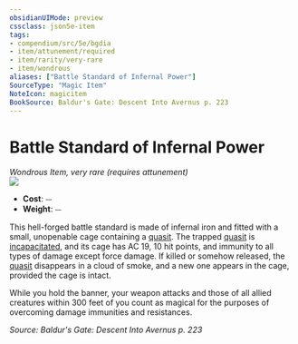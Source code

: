 ```yaml
---
obsidianUIMode: preview
cssclass: json5e-item
tags:
- compendium/src/5e/bgdia
- item/attunement/required
- item/rarity/very-rare
- item/wondrous
aliases: ["Battle Standard of Infernal Power"]
SourceType: "Magic Item"
NoteIcon: magicitem
BookSource: Baldur's Gate: Descent Into Avernus p. 223
---
```

# Battle Standard of Infernal Power
*Wondrous Item, very rare (requires attunement)*  
![](/2-Mechanics/CLI/items/img/battle-standard-of-infernal-power.webp#right)  

- **Cost**: ⏤
- **Weight**: ⏤

This hell-forged battle standard is made of infernal iron and fitted with a small, unopenable cage containing a [quasit](/2-Mechanics/CLI/bestiary/fiend/quasit.md). The trapped [quasit](/2-Mechanics/CLI/bestiary/fiend/quasit.md) is [incapacitated](/2-Mechanics/CLI/rules/conditions.md#incapacitated), and its cage has AC 19, 10 hit points, and immunity to all types of damage except force damage. If killed or somehow released, the [quasit](/2-Mechanics/CLI/bestiary/fiend/quasit.md) disappears in a cloud of smoke, and a new one appears in the cage, provided the cage is intact.

While you hold the banner, your weapon attacks and those of all allied creatures within 300 feet of you count as magical for the purposes of overcoming damage immunities and resistances.

*Source: Baldur's Gate: Descent Into Avernus p. 223*